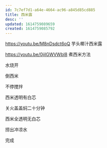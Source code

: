 ```yaml
---
id: 7c7ef7d1-a64e-4664-ac96-a845d85cd885
title: 西米露
desc: ''
updated: 1614759089659
created: 1614759085792
---
```


https://youtu.be/M8nDsdct6oQ
芋头椰汁西米露

https://youtu.be/0jilGWVWbl8
煮西米方法

水烧开

倒西米

不停搅拌

西米透明有白芯

关火盖盖焖二十分钟

西米全透明无白芯

捞出冲凉水

完成
